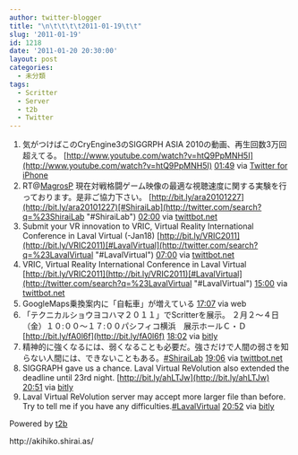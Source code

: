 ```yaml
---
author: twitter-blogger
title: "\n\t\t\t\t2011-01-19\t\t"
slug: '2011-01-19'
id: 1218
date: '2011-01-20 20:30:00'
layout: post
categories:
  - 未分類
tags:
  - Scritter
  - Server
  - t2b
  - Twitter
---
```


<div xmlns:georss="http://www.georss.org/georss">

1.  <span><span>気がつけばこのCryEngine3のSIGGRPH ASIA 2010の動画、再生回数3万回超えてる。 [http://www.youtube.com/watch?v=htQ9PpMNH5I](http://www.youtube.com/watch?v=htQ9PpMNH5I)</span> <span>[<span>01:49</span>](http://twitter.com/o_ob/status/27709105275666433) <span>via [Twitter for iPhone](http://twitter.com/)</span></span></span>
2.  <span><span>RT@[MagrosP](http://twitter.com/MagrosP "MagrosP") 現在対戦格闘ゲーム映像の最適な視聴速度に関する実験を行っております。是非ご協力下さい。 [http://bit.ly/ara20101227](http://bit.ly/ara20101227)[#ShiraiLab](http://twitter.com/search?q=%23ShiraiLab "#ShiraiLab")</span> <span>[<span>02:00</span>](http://twitter.com/o_ob/status/27711933079621632) <span>via [twittbot.net](http://twittbot.net/)</span></span></span>
3.  <span><span>Submit your VR innovation to VRIC, Virtual Reality International Conference in Laval Virtual (-Jan18) [http://bit.ly/VRIC2011](http://bit.ly/VRIC2011)[#LavalVirtual](http://twitter.com/search?q=%23LavalVirtual "#LavalVirtual")</span> <span>[<span>07:00</span>](http://twitter.com/o_ob/status/27787398519726081) <span>via [twittbot.net](http://twittbot.net/)</span></span></span>
4.  <span><span>VRIC, Virtual Reality International Conference in Laval Virtual [http://bit.ly/VRIC2011](http://bit.ly/VRIC2011)[#LavalVirtual](http://twitter.com/search?q=%23LavalVirtual "#LavalVirtual")</span> <span>[<span>15:00</span>](http://twitter.com/o_ob/status/27908198392397824) <span>via [twittbot.net](http://twittbot.net/)</span></span></span>
5.  <span><span>GoogleMaps乗換案内に「自転車」が増えている</span> <span>[<span>17:07</span>](http://twitter.com/o_ob/status/27940323065860096) <span>via web</span></span></span>
6.  <span><span>「テクニカルショウヨコハマ２０１１」でScritterを展示。 ２月２〜４日（金）１０:００～１７:００パシフィコ横浜　展示ホールＣ・Ｄ [http://bit.ly/fA0l6f](http://bit.ly/fA0l6f)</span> <span>[<span>18:02</span>](http://twitter.com/o_ob/status/27953998241726464) <span>via [bitly](http://bit.ly)</span></span></span>
7.  <span><span>精神的に強くなるには、弱くなることも必要だ。強さだけで人間の弱さを知らない人間には、できないこともある。[#ShiraiLab](http://twitter.com/search?q=%23ShiraiLab "#ShiraiLab")</span> <span>[<span>19:06</span>](http://twitter.com/o_ob/status/27970086031589376) <span>via [twittbot.net](http://twittbot.net/)</span></span></span>
8.  <span><span>SIGGRAPH gave us a chance. Laval Virtual ReVolution also extended the deadline until 23rd night. [http://bit.ly/ahLTJw](http://bit.ly/ahLTJw)</span> <span>[<span>20:51</span>](http://twitter.com/o_ob/status/27996509521838080) <span>via [bitly](http://bit.ly)</span></span></span>
9.  <span><span>Laval Virtual ReVolution server may accept more larger file than before. Try to tell me if you have any difficulties.[#LavalVirtual](http://twitter.com/search?q=%23LavalVirtual "#LavalVirtual")</span> <span>[<span>20:52</span>](http://twitter.com/o_ob/status/27996765588295680) <span>via [bitly](http://bit.ly)</span></span></span>

</div>

Powered by [t2b](http://t2b.utilz.jp/)

<div>http://akihiko.shirai.as/</div>